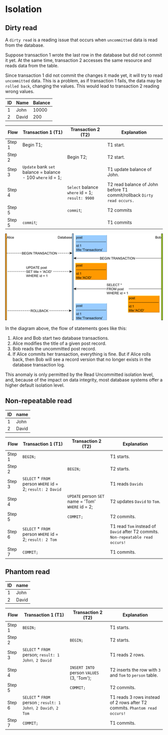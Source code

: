 # Isolation


## Dirty read

A `dirty read` is a reading issue that occurs when `uncommitted` data is read from the database.

Suppose transaction 1 wrote the last row in the database but did not commit it yet. At the same time, transaction 2 accesses the same resource and reads data from the table.

Since transaction 1 did not commit the changes it made yet, it will try to read `uncommitted` data. This is a problem, as if transaction 1 fails, the data may be `rolled back`, changing the values. This would lead to transaction 2 reading wrong values.

| ID    | Name    | Balance    |
|---------------- | --------------- | --------------- |
| 1    | John    | 10000    |
| 2    | David    | 200    |


| Flow    | Transaction 1 (T1)    | Transaction 2 (T2)    | Explanation    |
|---------------- | --------------- | --------------- | --------------- |
| Step 1    | Begin T1;                                             |             | T1 start.    |
| Step 2    |                                                       | Begin T2;   | T2 start.   |
| Step 3    | `Update` bank `set` balance = balance - 100 `where` id = 1; |    | T1 update balance of John.   |
| Step 4    |    | `Select` balance `where` id = 1;   `result: 9900`   | T2 read balance of John before T1 commit/rollback `Dirty read occurs.`   |
| Step 5    |    | `commit`; |    T2 commits   |
| Step 5    | `commit`; |  |    T1 commits   |

![Dirty read](../assets/dirty-read.png)

In the diagram above, the flow of statements goes like this:

1. Alice and Bob start two database transactions.
2. Alice modifies the title of a given post record.
3. Bob reads the uncommitted post record.
4. If Alice commits her transaction, everything is fine. But if Alice rolls back, then Bob will see a record version that no longer exists in the database transaction log.

This anomaly is only permitted by the Read Uncommitted isolation level, and, because of the impact on data integrity, most database systems offer a higher default isolation level.

## Non-repeatable read

| ID   | name    |
|--------------- | --------------- |
| 1   | John   |
| 2   | David   |

| Flow    | Transaction 1 (T1)    | Transaction 2 (T2)    | Explanation    |
|---------------- | --------------- | --------------- | --------------- |
| Step 1    | `BEGIN;`    |     | T1 starts.    |
| Step 2    |    | `BEGIN;`   | T2 starts.   |
| Step 3   | `SELECT` * `FROM` person `WHERE` id = 2; `result: 2 David`  |    | T1 reads `Davids`   |
| Step 4   |    | `UPDATE` person `SET` name = 'Tom' `WHERE` id = 2;   | T2 updates `David` to `Tom`.   |
| Step 5   |    | `COMMIT;`   | T2 commits. |
| Step 6   | `SELECT` * `FROM` person `WHERE` id = 2; `result: 2 Tom`   | | T1 read `Tom` instead of `David` after T2 commits. `Non-repeatable read occurs!`   |
| Step 7   |  `COMMIT;`  | | T1 commits. |

## Phantom read


| ID   | name    |
|--------------- | --------------- |
| 1   | John   |
| 2   | David   |

| Flow    | Transaction 1 (T1)    | Transaction 2 (T2)    | Explanation    |
|---------------- | --------------- | --------------- | --------------- |
| Step 1    | `BEGIN;`    |     | T1 starts.    |
| Step 2    |    | `BEGIN;`   | T2 starts.   |
| Step 3   | `SELECT` * `FROM` person; `result: 1 John\ 2 David`  |    | T1 reads 2 rows.   |
| Step 4   |    | `INSERT INTO` person `VALUES` (3, 'Tom');   | T2 inserts the row with `3` and `Tom` to `person` table.   |
| Step 5   |    | `COMMIT;`   | T2 commits. |
| Step 6   | `SELECT` * `FROM` person ; `result: 1 John\ 2 David\ 2 Tom`   | | T1 reads 3 rows instead of 2 rows after T2 commits. `Phantom read occurs!`   |
| Step 7   |  `COMMIT;`  | | T1 commits. |


